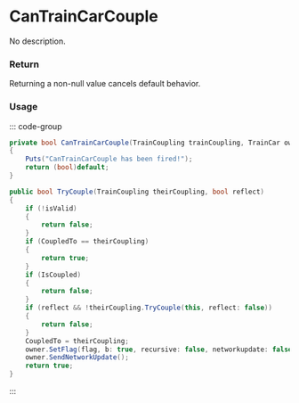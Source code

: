 # CanTrainCarCouple
<Badge type="info" text="Vehicle"/><Badge type="danger" text="Carbon Compatible"/><Badge type="warning" text="Oxide Compatible"/>
No description.
### Return
Returning a non-null value cancels default behavior.

### Usage
::: code-group
```csharp [Example]
private bool CanTrainCarCouple(TrainCoupling trainCoupling, TrainCar owner)
{
	Puts("CanTrainCarCouple has been fired!");
	return (bool)default;
}
```
```csharp [Source — Assembly-CSharp @ TrainCoupling]
public bool TryCouple(TrainCoupling theirCoupling, bool reflect)
{
	if (!isValid)
	{
		return false;
	}
	if (CoupledTo == theirCoupling)
	{
		return true;
	}
	if (IsCoupled)
	{
		return false;
	}
	if (reflect && !theirCoupling.TryCouple(this, reflect: false))
	{
		return false;
	}
	CoupledTo = theirCoupling;
	owner.SetFlag(flag, b: true, recursive: false, networkupdate: false);
	owner.SendNetworkUpdate();
	return true;
}

```
:::
